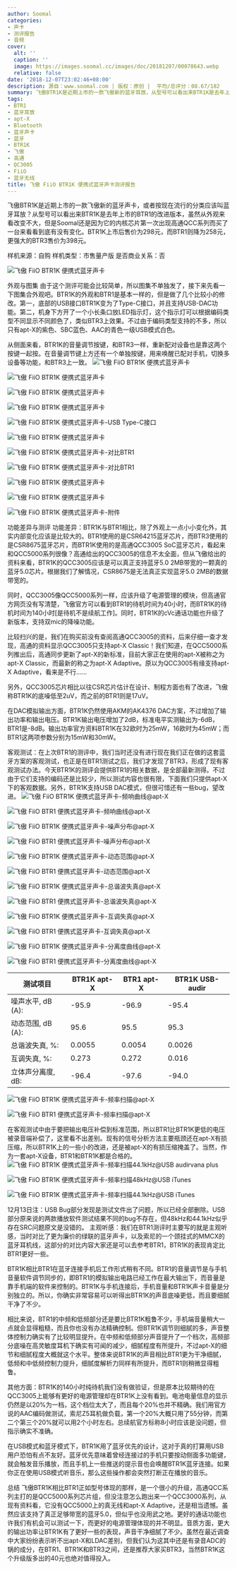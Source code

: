 ```yaml
---
author: Soomal
categories:
- 声卡
- 测评报告
- 音频
cover:
  alt: ''
  caption: ''
  image: https://images.soomal.cc/images/doc/20181207/00078643.webp
  relative: false
date: '2018-12-07T23:02:46+08:00'
description: 源自：www.soomal.com | 版权：原创 |  平均/总评分：08.67/182
summary: 飞傲BTR1K是近期上市的一款飞傲新的蓝牙耳放，从型号可以看出来BTR1K是去年上市的BTR1的改进版本，虽然从外观来看改变不大，但是Soomal还是因为它的内核芯片第一次出现高通QCC系列而买了一台来看看到底有没有变化。
tags:
- BTR1
- 蓝牙耳放
- apt-X
- Bluetooth
- 蓝牙声卡
- 蓝牙
- BTR1K
- 飞傲
- 高通
- QC3005
- FiiO
- 蓝牙无线
title: 飞傲 FiiO BTR1K 便携式蓝牙声卡测评报告
---
```


飞傲BTR1K是近期上市的一款飞傲新的蓝牙声卡，或者按现在流行的分类应该叫蓝牙耳放？从型号可以看出来BTR1K是去年上市的BTR1的改进版本，虽然从外观来看改变不大，但是Soomal还是因为它的内核芯片第一次出现高通QCC系列而买了一台来看看到底有没有变化。BTR1K上市后售价为298元，而BTR1则降为258元，更强大的BTR3售价为398元。

样机来源：自购
样机类型：市售量产版
是否商业关系：否

![飞傲 FiiO BTR1K 便携式蓝牙声卡](https://images.soomal.cc/images/doc/20181207/00078631.webp)




外观与图集
由于这个测评可能会比较简单，所以图集不单独发了，接下来先看一下图集合外观吧。BTR1K的外观和BTR1是基本一样的，但是做了几个比较小的修改。第一，底部的USB接口BTR1K变为了Type-C接口，并且支持USB-DAC功能。第二，机身下方开了一个小长条口放LED指示灯，这个指示灯可以根据编码类型不同显示不同颜色了，类似BTR3上效果。不过由于编码类型支持的不多，所以只有apt-X的紫色、SBC蓝色、AAC的青色一级USB模式白色。

从侧面来看，BTR1K的音量调节按键，和BTR3一样，重新配对设备也是靠这两个按键一起按。在音量调节键上方还有一个单独按键，用来唤醒已配对手机，切换多设备等功能，和BTR3上一致。
![飞傲 FiiO BTR1K 便携式蓝牙声卡](https://images.soomal.cc/images/doc/20181207/00078632.webp)




![飞傲 FiiO BTR1K 便携式蓝牙声卡](https://images.soomal.cc/images/doc/20181207/00078633.webp)




![飞傲 FiiO BTR1K 便携式蓝牙声卡](https://images.soomal.cc/images/doc/20181207/00078634.webp)




![飞傲 FiiO BTR1K 便携式蓝牙声卡](https://images.soomal.cc/images/doc/20181207/00078635.webp)




![飞傲 FiiO BTR1K 便携式蓝牙声卡-USB Type-C接口](https://images.soomal.cc/images/doc/20181207/00078636.webp)




![飞傲 FiiO BTR1K 便携式蓝牙声卡](https://images.soomal.cc/images/doc/20181207/00078637.webp)




![飞傲 FiiO BTR1K 便携式蓝牙声卡-对比BTR1](https://images.soomal.cc/images/doc/20181207/00078638.webp)




![飞傲 FiiO BTR1K 便携式蓝牙声卡-对比BTR1](https://images.soomal.cc/images/doc/20181207/00078639.webp)




![飞傲 FiiO BTR1K 便携式蓝牙声卡](https://images.soomal.cc/images/doc/20181207/00078640.webp)




![飞傲 FiiO BTR1K 便携式蓝牙声卡](https://images.soomal.cc/images/doc/20181207/00078641.webp)




![飞傲 FiiO BTR1K 便携式蓝牙声卡-附件](https://images.soomal.cc/images/doc/20181207/00078642.webp)




功能差异与测评
功能差异：BTR1K与BTR1相比，除了外观上一点小小变化外，其实内部变化应该是比较大的。BTR1使用的是CSR64215蓝牙芯片，而BTR3使用的是CSR8675蓝牙芯片，而BTR1K使用的是高通QCC3005 SoC蓝牙芯片，看起来和QCC5000系列很像？高通给出的QCC3005的信息不太全面，但从飞傲给出的资料来看，BTR1K的QCC3005应该是可以真正支持蓝牙5.0 2MB带宽的一颗真的蓝牙5.0芯片。根据我们了解情况，CSR8675是无法真正实现蓝牙5.0 2MB的数据带宽的。

同时，QCC3005像QCC5000系列一样，应该升级了电源管理的模块，但高通官方网页没有写清楚，飞傲官方可以看到BTR1的待机时间为40小时，而BTR1K的待机时间为140小时[是待机不是续航工作]。同时，BTR1K的cVc通话功能也升级了新版本，支持双mic的降噪功能。

比较扫兴的是，我们在购买前没有查阅高通QCC3005的资料，后来仔细一查才发现，高通的资料显示QCC3005只支持apt-X Classic！我们知道，在QCC5000系列推出后，高通同步更新了apt-X的新标准，目前大家正在使用的apt-X被称之为apt-X Classic，而最新的称之为apt-X Adaptive。原以为QCC3005有缘支持apt-X Adaptive，看来是不行……

另外，QCC3005芯片相比以往CSR芯片估计在设计、制程方面也有了改进，飞傲称BTR1K的底噪低至2uV，而之前的BTR1则是17uV。

在DAC模拟输出方面，BTR1K仍然使用AKM的AK4376 DAC方案，不过增加了输出功率和输出电压。BTR1K输出电压增加了2dB，标准电平实测输出为-6dB，BTR1是-8dB。输出功率官方资料BTR1K在32欧时为25mW，16欧时为45mW；而BTR1这两项参数分别为15mW和30mW。

客观测试：在上次BTR1的测评中，我们当时还没有进行现在我们正在做的这套蓝牙方案的客观测试，也正是在BTR1测试之后，我们才发现了BTR3，形成了现有客观测试办法。今天BTR1K的测评会提供BTR1的相关数据，是全部最新测得。不过由于它们支持的编码还是比较少，所以测试内容也很有限，下面我们只提供apt-X下的客观数据。另外，BTR1K支持USB DAC模式，但很可惜还有一些bug，望改进。
![飞傲 FiiO BTR1K 便携式蓝牙声卡-频响曲线@apt-X](https://images.soomal.cc/images/doc/20181207/00078614_01.webp)




![飞傲 FiiO BTR1 便携式蓝牙声卡-频响曲线@apt-X](https://images.soomal.cc/images/doc/20181207/00078620_01.webp)




![飞傲 FiiO BTR1K 便携式蓝牙声卡-噪声分布@apt-X](https://images.soomal.cc/images/doc/20181207/00078615_01.webp)




![飞傲 FiiO BTR1 便携式蓝牙声卡-噪声分布@apt-X](https://images.soomal.cc/images/doc/20181207/00078621_01.webp)




![飞傲 FiiO BTR1K 便携式蓝牙声卡-动态范围@apt-X](https://images.soomal.cc/images/doc/20181207/00078616_01.webp)




![飞傲 FiiO BTR1 便携式蓝牙声卡-动态范围@apt-X](https://images.soomal.cc/images/doc/20181207/00078622_01.webp)




![飞傲 FiiO BTR1K 便携式蓝牙声卡-总谐波失真@apt-X](https://images.soomal.cc/images/doc/20181207/00078617_01.webp)




![飞傲 FiiO BTR1 便携式蓝牙声卡-总谐波失真@apt-X](https://images.soomal.cc/images/doc/20181207/00078623_01.webp)




![飞傲 FiiO BTR1K 便携式蓝牙声卡-互调失真@apt-X](https://images.soomal.cc/images/doc/20181207/00078618_01.webp)




![飞傲 FiiO BTR1 便携式蓝牙声卡-互调失真@apt-X](https://images.soomal.cc/images/doc/20181207/00078624_01.webp)




![飞傲 FiiO BTR1K 便携式蓝牙声卡-分离度曲线@apt-X](https://images.soomal.cc/images/doc/20181207/00078619_01.webp)




![飞傲 FiiO BTR1 便携式蓝牙声卡-分离度曲线@apt-X](https://images.soomal.cc/images/doc/20181207/00078625_01.webp)




| 测试项目 | BTR1K apt-X | BTR1 apt-X | BTR1K USB-audir |
| --- | --- | --- | --- |
| 噪声水平, dB (A): | -95.9 | -96.9 | -95.4 |
| 动态范围, dB (A): | 95.6 | 95.5 | 95.3 |
| 总谐波失真, %: | 0.0055 | 0.0054 | 0.0026 |
| 互调失真, %: | 0.273 | 0.272 | 0.016 |
| 立体声分离度, dB: | -96.4 | -97.6 | -94.0 |


![飞傲 FiiO BTR1K 便携式蓝牙声卡-频率扫描@apt-X](https://images.soomal.cc/images/doc/20181207/00078626_01.webp)




![飞傲 FiiO BTR1 便携式蓝牙声卡-频率扫描@apt-X](https://images.soomal.cc/images/doc/20181207/00078627_01.webp)




在客观测试中由于要把输出电压补偿到标准范围，所以BTR1比BTR1K更低的电压被录音端补偿了，这里看不出差别。现有的信号分析方法主要瓶颈还在apt-X有损压缩，所以BTR1K上的一些小的改进，还是被apt-X的有损压缩掩盖了。当然，作为一套apt-X设备，BTR1和BTR1K都是合格的。
![飞傲 FiiO BTR1K 便携式蓝牙声卡-频率扫描44.1kHz@USB audirvana plus](https://images.soomal.cc/images/doc/20181207/00078628_01.webp)




![飞傲 FiiO BTR1K 便携式蓝牙声卡-频率扫描48kHz@USB iTunes](https://images.soomal.cc/images/doc/20181207/00078629_01.webp)




![飞傲 FiiO BTR1K 便携式蓝牙声卡-频率扫描44.1kHz@USB iTunes](https://images.soomal.cc/images/doc/20181207/00078630_01.webp)




12月13日注：USB Bug部分发现是测试文件出了问题，所以已经全部删除。USB部分原来说的两款播放软件测试结果不同的bug不存在，但48kHz和44.1kHz似乎存在SRC问题原文是没错的。
主观听感：我们在BTR1测评时主要写的就是主观听感，当时对比了更为廉价的绿联的蓝牙声卡，以及索尼的一个颈挂式的MMCX的蓝牙耳机线，这部分的对比内容大家还是可以去参考BTR1，BTR1K的表现肯定比BTR1更好一些。

BTR1K相比BTR1在蓝牙连接手机后工作形式稍有不同。BTR1的音量调节是与手机音量软件调节同步的，即BTR1的模拟输出电路已经工作在最大输出下，而音量是靠手机端的软件来控制的。BTR1K与手机连接后，手机音量和BTR1K声卡音量是分别独立的。所以，你确实非常容易可以听得出BTR1K的声音底噪更低，而且要细腻干净了不少。

相比来说，BTR1的中频和低频部分还是要比BTR1K粗鲁不少，手机端音量稍大一点就会显得粗糙，而且你也没有办法精确控制。但BTR1K调节则细腻的多，声音整体控制力确实有了比较明显提升。在中频和低频部分声音提升了一个档次，高频部分底噪在高灵敏度耳机下确实有可闻的减少，细腻程度有所提升，不过apt-X的细节和细腻程度大概就这个水平。整体来说BTR1K的声音相比BTR1更为干净细腻，低频和中低频控制力提升，细腻度解析力同样有所提升，而BTR1则稍微显得粗鲁。

其他方面：BTR1K的140小时纯待机我们没有做验证，但是原本比较期待的在QCC3005上能够有更好的电源管理却在BTR1K上没有看到。电池电量信息的显示仍然是以20%为一档，这个档位太大了，而且每个20%也并不精确。我们用官方说的AAC编码做测试，索尼Z5耳机做负载，第一个20%大概只用了55分钟，而第二个第三个20%就可以用2个小时左右。总续航官方标称8小时应该是没问题，但指示确实不准确。

在USB模式和蓝牙模式下，BTR1K用了蓝牙优先的设计，这对于真的打算用USB用户恐怕有点不友好。蓝牙优先意味着曾经连接过的手机只要按动侧面多功能键，就会触发音乐播放，而且手机上一些推送的提示音也会唤醒BTR1K蓝牙连接。如果你正在使用USB模式听音乐，那么这些操作都会突然打断正在播放的音乐。

总结
飞傲BTR1K相比BTR1正如型号体现的那样，是一个很小的升级，高通QCC系列主打的是QCC5000系列芯片组，但没注意怎么跑出来一个QCC3000系列，从现有资料看，它没有QCC5000上的真无线和apt-X Adaptive，还是相当遗憾。虽然应该支持了真正足够带宽的蓝牙5.0，但似乎也没用武之地。更好的通话功能也许我们有机会可以测试一下，而更好的电源管理体现的并不明显。音质方面，更大的输出功率让BTR1K有了更好一些的表现，声音干净细腻了不少。虽然在最近调查中大家纷纷表示听不出apt-X和LDAC差别，但我们认为这其中还是有录音ADC的锅的成分，在BTR1、BTR1K和BTR3之间，还是推荐大家买BTR3，当然BTR1K这个升级版多出的40元也绝对值得投入。